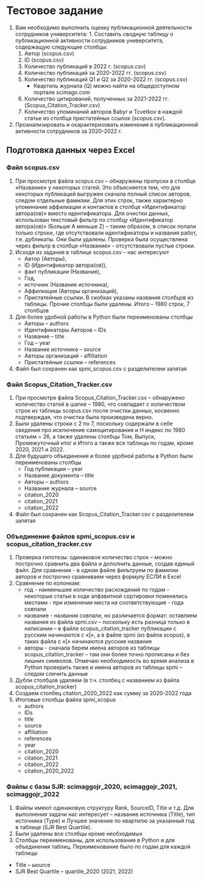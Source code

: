 # Тестовое задание 

1. Вам необходимо выполнить оценку публикационной деятельности сотрудников университета: 1.	Составить сводную таблицу о публикационной активности сотрудников университета, содержащую следующие столбцы:
    1.	Автор (scopus.csv)
    2.	ID (scopus.csv)
    3.	Количество публикаций в 2022 г. (scopus.csv)
    4.	Количество публикаций за 2020-2022 гг. (scopus.csv)
    5.	Количество публикаций Q1 и Q2 за 2020-2022 гг. (scopus.csv)
        -	Квартиль журнала (Q) можно найти на общедоступном портале scimago.com
    6.	Количество цитирований, полученных за 2021-2022 гг. (Scopus_Citation_Tracker.csv)
    7.	Количество упоминаний авторов Babyr и Tcvetkov в каждой статье из столбца пристатейных ссылок (scopus.csv).
2.	Проанализировать и охарактеризовать изменения в публикационной активности сотрудников за 2020-2022 г.

## Подготовка данных через Excel
### Файл scopus.csv
1.	При просмотре файла scopus.csv – обнаружены пропуски в столбце «Название» у некоторых статей. Это объясняется тем, что для некоторых публикаций выгружен сначала полный список авторов, следом отдельные фамилии. Для этих строк, также характерно упоминание аффилиации и контактов в столбце «Идентификатор автора(ов)» вместо идентификатора. Для очистки данных, использован текстовый фильтр по столбцу «Идентификатор автора(ов)» (Больше A меньше Z) – таким образом, в список попали только строки, где отсутствовали идентификаторы и названия работ, т.е. дубликаты. Они были удалены. Проверка была осуществлена через фильтр в столбце «Название» - отсутствовали пустые строки. 
2.	Исходя из задания в таблице scopus.csv – нас интересуют 
    -	Автор (Авторы), 
    -	ID (Идентификатор автора(ов)), 
    -	факт публикации (Название), 
    -	Год, 
    -	источник (Название источника), 
    -	Аффилиация (Авторы организаций),  
    -	Пристатейные ссылки.
В скобках указаны названия столбцов из таблицы. Прочие столбцы были удалены. Итого – 1980 строк, 7 столбцов
3.	Для более удобной работы в Python были переименованы столбцы 
    -	Авторы – authors 
    -	Идентификаторы Авторов – IDs 
    -	Название – title 
    -	Год – year
    -	Название источника – source
    -	Авторы организаций - affiliation
    -	Пристатейные ссылки – references 
4.	Файл был сохранен как spmi_scopus.csv с разделителем запятая

### Файл Scopus_Citation_Tracker.csv
1.	При просмотре файла Scopus_Citation_Tracker.csv – обнаружено количество статей в шапке – 1980, что совпадает с количеством строк из таблицы scopus.csv после очистки данных, косвенно подтверждая, что очистка была произведена верно.
2.	Были удалены строки с 2 по 7, поскольку содержали в себе сведения про исключение самоцитирования и H индекс по 1980 статьям = 26, а также удалены столбцы Том, Выпуск, Промежуточный итог и Итого а также все таблицы по годам, кроме 2020, 2021 и 2022.
3.	Для будущего объединения и более удобной работы в Python были переименованы столбцы 
    -	Год публикации – year
    -	Название документа – title 
    -	Авторы – authors 
    -	Название журнала – source
    -	citation_2020
    -	citation_2021
    -	citation_2022
5.	Файл был сохранен как Scopus_Citation_Tracker.csv с разделителем запятая

### Объединение файлов spmi_scopus.csv и scopus_citation_tracker.csv
1.	Проверка гипотезы: одинаковое количество строк – можно построчно сравнить два файла и дополнить данные, создав единый файл. Для сравнения - в одном файле фильтруем по фамилии авторов и построчно сравниваем через формулу ЕСЛИ в Excel
2.	Сравнение по колонкам:
    -	год - наименьшее количество расхождений по годам - некоторые статьи в ходе алфавитной сортировки поменялись местами - при изменении места на соответствующие - года совпали
    -	название - названия совпали, но различается формат: оставляем названия из файла spmi.csv – поскольку есть разница только в написании – в файле scopus_citation_tracker публикации с русским начинаются с «[», а в файле spmi (из файла scopus), в таких файла с «[» начинаются русские названия
    -	авторы - сначала берем имена авторов из таблицы scopus_citation_tracker – там они более точно прописаны и без лишних символов. Отмечаю необходимость  во время анализа в Python проверить также и имена авторов из таблицы spmi – следом сличить данные
3.	Дубли столбцов удаляем (в т.ч. столбец с названием из файла scopus_citation_tracker)
4.	Создаем столбец citation_2020_2022 как сумму за 2020-2022 года
5.	Итоговые столбцы файла spmi_scopus
    -	authors
    -	IDs
    -	title
    -	source
    -	affiliation
    -	references
    -	year
    -	citation_2020
    -	citation_2021
    -	citation_2022
    -	citation_2020_2022
### Файлы с базы SJR: scimaggojr_2020, scimaggojr_2021, scimaggojr_2022
1.	Файлы имеют одинаковую структуру Rank, SourceID, Title и т.д. Для выполнения задачи нас интересует – название источника (Title), тип источника (Type) и Лучшее значение по квартилю за указанный год в таблице (SJR Best Quartile). 
2.	Были удалены все столбцы кроме необходимых
3.	Столбцы переименованы, для использования в Python и для объединения таблиц. Переименование было по годам для каждой таблицы
   -	Title – ыource
   -	SJR Best Quartile – quartile_2020 (2021, 2022) 



















